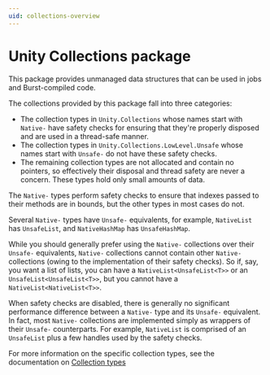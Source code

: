 ```yaml
---
uid: collections-overview
---
```

# Unity Collections package

This package provides unmanaged data structures that can be used in jobs and Burst-compiled code.

The collections provided by this package fall into three categories:

- The collection types in `Unity.Collections` whose names start with `Native-` have safety checks for ensuring that they're properly disposed and are used in a thread-safe manner. 
- The collection types in `Unity.Collections.LowLevel.Unsafe` whose names start with `Unsafe-` do not have these safety checks.
- The remaining collection types are not allocated and contain no pointers, so effectively their disposal and thread safety are never a concern. These types hold only small amounts of data.

The `Native-` types perform safety checks to ensure that indexes passed to their methods are in bounds, but the other types in most cases do not.

Several `Native-` types have `Unsafe-` equivalents, for example, `NativeList` has `UnsafeList`, and `NativeHashMap` has `UnsafeHashMap`.

While you should generally prefer using the `Native-` collections over their `Unsafe-` equivalents, `Native-` collections cannot contain other `Native-` collections (owing to the implementation of their safety checks). So if, say, you want a list of lists, you can have a `NativeList<UnsafeList<T>>` or an `UnsafeList<UnsafeList<T>>`, but you cannot have a `NativeList<NativeList<T>>`. 

When safety checks are disabled, there is generally no significant performance difference between a `Native-` type and its `Unsafe-` equivalent. In fact, most `Native-` collections are implemented simply as wrappers of their `Unsafe-` counterparts. For example, `NativeList` is comprised of an `UnsafeList` plus a few handles used by the safety checks. 

For more information on the specific collection types, see the documentation on [Collection types](collection-types.md)
